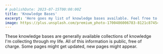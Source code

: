 ```yaml
---
# publishDate: 2023-07-15T00:00:00Z
title: 'Knowledge Bases'
excerpt: 'Here goes my list of knowledge bases available. Feel free to discover something new every day!'
image: https://plus.unsplash.com/premium_photo-1700486006783-8121c874543c?q=80&w=3432&auto=format&fit=crop&ixlib=rb-4.0.3&ixid=M3wxMjA3fDB8MHxwaG90by1wYWdlfHx8fGVufDB8fHx8fA%3D%3D
---
```


These knowledge bases are generally available collections of knowledge I'm collecting through my life. All of this information is public, free of charge. Some pages might get updated, new pages might appear.

